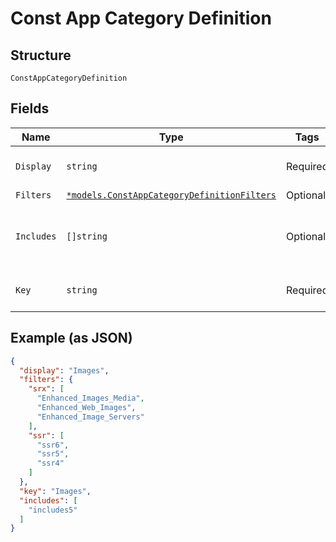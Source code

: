 
# Const App Category Definition

## Structure

`ConstAppCategoryDefinition`

## Fields

| Name | Type | Tags | Description |
|  --- | --- | --- | --- |
| `Display` | `string` | Required | Description of the app category |
| `Filters` | [`*models.ConstAppCategoryDefinitionFilters`](../../doc/models/const-app-category-definition-filters.md) | Optional | - |
| `Includes` | `[]string` | Optional | List of other App Categories contained by this one |
| `Key` | `string` | Required | Key name of the app category |

## Example (as JSON)

```json
{
  "display": "Images",
  "filters": {
    "srx": [
      "Enhanced_Images_Media",
      "Enhanced_Web_Images",
      "Enhanced_Image_Servers"
    ],
    "ssr": [
      "ssr6",
      "ssr5",
      "ssr4"
    ]
  },
  "key": "Images",
  "includes": [
    "includes5"
  ]
}
```

